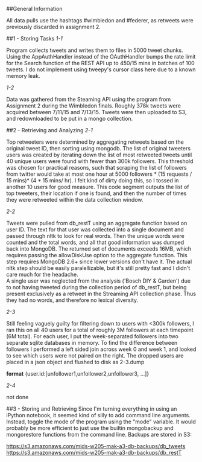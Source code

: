 ##General Information

All data pulls use the hashtags #wimbledon and #federer, as retweets were previously discarded in assignment 2. 

##1 - Storing Tasks
*1-1*

Program collects tweets and writes them to files in 5000 tweet chunks. Using the AppAuthHandler instead of the OAuthHandler bumps the rate limit for the Search function of the REST API up to 450/15 mins in batches of 100 tweets. I do not implement using tweepy's cursor class here due to a known memory leak.

*1-2*

Data was gathered from the Steaming API using the program from Assignment 2 during the Wimbledon finals. Roughly 378k tweets were acquired between 7/11/15 and 7/13/15. Tweets were then uploaded to S3, and redownloaded to be put in a mongo collection.

##2 - Retrieving and Analyzing
*2-1*

Top retweeters were determined by aggregating retweets based on the original tweet ID, then sorting using mongodb. The list of original tweeters users was created by iterating down the list of most retweeted tweets until 40 unique users were found with fewer than 300k followers. This threshold was chosen for practical reasons, such that scraping the list of followers from twitter would take at most one hour at 5000 followers * (15 requests / 15 mins)*  (4 * 15 mins/ hr). I felt kind of dirty doing this, so I tossed in another 10 users for good measure. This code segment outputs the list of top tweeters, their location if one is found, and then the number of times they were retweeted within the data collection window.

*2-2*

Tweets were pulled from db_restT using an aggregate function based on user ID. The text for that user was collected into a single document and passed through nltk to look for real words. Then the unique words were counted and the total words, and all that good information was dumped back into MongoDB. The returned set of documents exceeds 16MB, which requires passing the allowDiskUse option to the aggregate function. This step requires MongoDB 2.6+ since lower versions don't have it. The actual nltk step should be easily paralellizable, but it's still pretty fast and I didn't care much for the headache.  
A single user was neglected from the analysis ('Bosch DIY & Garden') due to not having tweeted during the collection period of db_restT, but being present exclusively as a retweet in the Streaming API collection phase. Thus they had no words, and therefore no lexical diversity.


*2-3*

Still feeling vaguely guilty for filtering down to users with <300k followers, I ran this on all 40 users for a total of roughly 3M followers at each timepoint (6M total). For each user, I put the week-separated followers into two separate sqlite databases in memory. To find the difference between followers I performed a left sided join across week 0 and week 1, and looked to see which users were not paired on the right. 
The dropped users are placed in a json object and flushed to disk as 2-3.dump

**format**
{user.id:[unfollower1,unfollower2,unfollower3, ...]}


*2-4*

not done

##3 - Storing and Retrieving
Since I'm turning everything in using an iPython notebook, it seemed kind of silly to add command line arguments. Instead, toggle the mode of the program using the "mode" variable. It would probably be more efficient to just use the builtin mongobackup and mongorestore functions from the command line.
Backups are stored in S3:

https://s3.amazonaws.com/mids-w205-mak-a3-db-backups/db_tweets
https://s3.amazonaws.com/mids-w205-mak-a3-db-backups/db_restT
